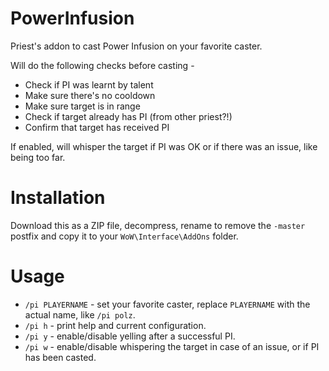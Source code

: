 # PowerInfusion
Priest's addon to cast Power Infusion on your favorite caster.

Will do the following checks before casting -
* Check if PI was learnt by talent
* Make sure there's no cooldown
* Make sure target is in range
* Check if target already has PI (from other priest?!)
* Confirm that target has received PI 

If enabled, will whisper the target if PI was OK or if there was an issue, like being too far.

# Installation

Download this as a ZIP file, decompress, rename to remove the `-master` postfix and copy it to your `WoW\Interface\AddOns` folder.

# Usage

* `/pi PLAYERNAME` - set your favorite caster, replace `PLAYERNAME` with the actual name, like `/pi polz`.
* `/pi h` - print help and current configuration.
* `/pi y` - enable/disable yelling after a successful PI.
* `/pi w` - enable/disable whispering the target in case of an issue, or if PI has been casted.
